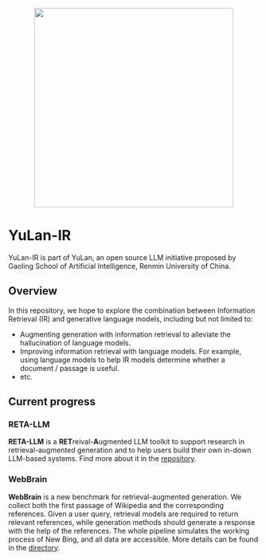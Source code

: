 <p align="center">
<img src="https://github.com/RUC-GSAI/YuLan-IR/blob/main/yulan.jpg" width="400px">
</p>

# YuLan-IR

YuLan-IR is part of YuLan, an open source LLM initiative proposed by Gaoling School of Artificial Intelligence, Renmin University of China. 

## Overview

In this repository, we hope to explore the combination between Information Retrieval (IR) and generative language models, including but not limited to: 
- Augmenting generation with information retrieval to alleviate the hallucination of language models.
- Improving information retrieval with language models. For example, using language models to help IR models determine whether a document / passage is useful.
- etc.

## Current progress

### RETA-LLM
**RETA-LLM** is a **RET**reival-**A**ugmented LLM toolkit to support research in retrieval-augmented generation and to help users build their own in-down LLM-based systems. Find more about it in the [repository](https://github.com/RUC-GSAI/YuLan-IR/tree/main/RETA-LLM).

### WebBrain
**WebBrain** is a new benchmark for retrieval-augmented generation. We collect both the first passage of Wikipedia and the corresponding references. Given a user query, retrieval models are required to return relevant references, while generation methods should generate a response with the help of the references. The whole pipeline simulates the working process of New Bing, and all data are accessible. More details can be found in the [directory](https://github.com/RUC-GSAI/YuLan-IR/tree/main/WebBrain).
